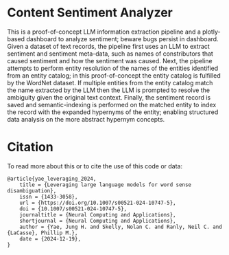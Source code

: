 # Content Sentiment Analyzer

This is a proof-of-concept LLM information extraction pipeline and a plotly-based dashboard to analyze sentiment; beware bugs persist in dashboard. Given a dataset of text records, the pipeline first uses an LLM to extract sentiment and sentiment meta-data, such as names of constributors that caused sentiment and how the sentiment was caused. Next, the pipeline attempts to perform entity resolution of the names of the entities identified from an entity catalog; in this proof-of-concept the entity catalog is fulfilled by the WordNet dataset. If multiple entities from the entity catalog match the name extracted by the LLM then the LLM is prompted to resolve the ambiguity given the original text context. Finally, the sentiment record is saved and semantic-indexing is performed on the matched entity to index the record with the expanded hypernyms of the entity; enabling structured data analysis on the more abstract hypernym concepts.

# Citation

To read more about this or to cite the use of this code or data:

```biblatex
@article{yae_leveraging_2024,
	title = {Leveraging large language models for word sense disambiguation},
	issn = {1433-3058},
	url = {https://doi.org/10.1007/s00521-024-10747-5},
	doi = {10.1007/s00521-024-10747-5},
	journaltitle = {Neural Computing and Applications},
	shortjournal = {Neural Computing and Applications},
	author = {Yae, Jung H. and Skelly, Nolan C. and Ranly, Neil C. and {LaCasse}, Phillip M.},
	date = {2024-12-19},
}
